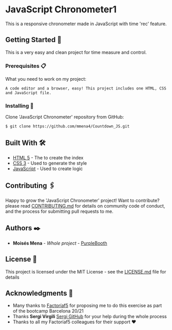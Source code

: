 # JavaScript Chronometer1

This is a responsive chronometer made in JavaScript with time 'rec' feature.

## Getting Started 🚀

This is a very easy and clean project for time measure and control.

### Prerequisites 📋

What you need to work on my project:

```
A code editor and a browser, easy! This project includes one HTML, CSS and JavaScript file.
```

### Installing 🔧

Clone 'JavaScript Chronometer' repository from GitHub:
```
$ git clone https://github.com/mmena4/Countdown_JS.git
```

## Built With 🛠️

* [HTML 5](https://developer.mozilla.org/en-US/docs/Web/Guide/HTML/HTML5) - The to create the index
* [CSS 3](https://developer.mozilla.org/en-US/docs/Web/CSS) - Used to generate the style
* [JavaScript](https://developer.mozilla.org/en-US/docs/Web/JavaScript) - Used to create logic

## Contributing 🖇️

Happy to grow the 'JavaScript Chronometer' project! Want to contribute? please read [CONTRIBUTING.md](https://gist.github.com/PurpleBooth/b24679402957c63ec426) for details on community code of conduct, and the process for submitting pull requests to me.

## Authors ✒️

* **Moisés Mena** - *Whole project* - [PurpleBooth](https://github.com/mmena4)


## License 📄

This project is licensed under the MIT License - see the [LICENSE.md](LICENSE.md) file for details

## Acknowledgments 🎁

* Many thanks to [Factoríaf5](http://www.rompemosloscodigos.org/) for proposing me to do this exercise as part of the bootcamp Barcelona 20/21
* Thanks **Sergi Virgili** [Sergi GitHub](https://github.com/Sergi-Virgili) for your help during the whole process
* Thanks to all my Factoríaf5 colleagues for their support ❤️
